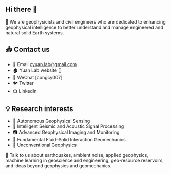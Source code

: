 ## Hi there 👋

 👤  We are geophysicists and civil engineers who are dedicated to enhancing geophysical intelligence to better understand and manage engineered and natural solid Earth systems.

## 📥 Contact us

- 📩 Email [cyuan.lab@gmail.com](cyuan.lab@gmail.com)
- 🏠 Yuan Lab website []
- 💬 WeChat [congcy007]
- 🐦 Twitter
- 📺 LinkedIn

## 💡 Research interests

- 🤖 Autonomous Geophysical Sensing
- 🌊 Intelligent Seismic and Acoustic Signal Processing
- 📷 Advanced Geophysical Imaging and Monitoring
- 🧪 Fundamental Fluid–Solid Interaction Geomechanics
- 🚀 Unconventional Geophysics

💬  Talk to us about earthquakes, ambient noise, applied geophysics, machine learning in geoscience and engineering, geo-resource reservoirs, and ideas beyond geophysics and geomechanics. 

